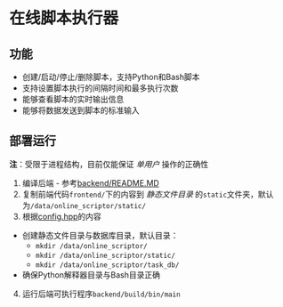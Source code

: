 
# 在线脚本执行器

## 功能

- 创建/启动/停止/删除脚本，支持Python和Bash脚本
- 支持设置脚本执行的间隔时间和最多执行次数
- 能够查看脚本的实时输出信息
- 能够将数据发送到脚本的标准输入

## 部署运行

**注**：受限于进程结构，目前仅能保证 *单用户* 操作的正确性

1. 编译后端 - 参考[backend/README.MD](backend/README.MD)
2. 复制前端代码`frontend/`下的内容到 *静态文件目录* 的`static`文件夹，默认为`/data/online_scriptor/static/`
3. 根据[config.hpp](config.hpp)的内容
  - 创建静态文件目录与数据库目录，默认目录：
    - `mkdir /data/online_scriptor/`
    - `mkdir /data/online_scriptor/static/`
    - `mkdir /data/online_scriptor/task_db/`
  - 确保Python解释器目录与Bash目录正确
4. 运行后端可执行程序`backend/build/bin/main`
